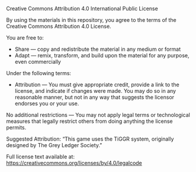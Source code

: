 Creative Commons Attribution 4.0 International Public License

By using the materials in this repository, you agree to the terms of the Creative Commons Attribution 4.0 License.

You are free to:
- Share — copy and redistribute the material in any medium or format
- Adapt — remix, transform, and build upon the material for any purpose, even commercially

Under the following terms:
- Attribution — You must give appropriate credit, provide a link to the license, and indicate if changes were made. You may do so in any reasonable manner, but not in any way that suggests the licensor endorses you or your use.

No additional restrictions — You may not apply legal terms or technological measures that legally restrict others from doing anything the license permits.

Suggested Attribution:
“This game uses the TiGGR system, originally designed by The Grey Ledger Society.”

Full license text available at:
https://creativecommons.org/licenses/by/4.0/legalcode
